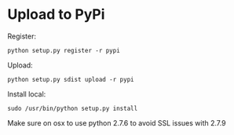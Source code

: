 Upload to PyPi
==============

Register:
```
python setup.py register -r pypi
```

Upload:
```
python setup.py sdist upload -r pypi
```

Install local:
```
sudo /usr/bin/python setup.py install
```

Make sure on osx to use python 2.7.6 to avoid SSL issues with 2.7.9
